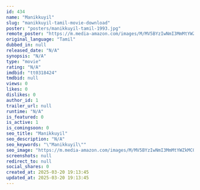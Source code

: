```yaml
---
id: 434
name: "Manikkuyil"
slug: "manikkuyil-tamil-movie-download"
poster: "posters/manikkuyil-tamil-1993.jpg"
remote_poster: "https://m.media-amazon.com/images/M/MV5BYzIwNmI3MmMtYWZkMC00ZWEyLWIxY2QtN2RmMmIyNWU5ODcyXkEyXkFqcGdeQXVyMjA4OTI5NDQ@._V1_SX300.jpg"
original_language: "Tamil"
dubbed_in: null
released_date: "N/A"
synopsis: "N/A"
type: "movie"
rating: "N/A"
imdbid: "tt0318424"
tmdbid: null
views: 0
likes: 0
dislikes: 0
author_id: 1
trailer_url: null
runtime: "N/A"
is_featured: 0
is_active: 1
is_comingsoon: 0
seo_title: "Manikkuyil"
seo_description: "N/A"
seo_keywords: "\"Manikkuyil\""
seo_image: "https://m.media-amazon.com/images/M/MV5BYzIwNmI3MmMtYWZkMC00ZWEyLWIxY2QtN2RmMmIyNWU5ODcyXkEyXkFqcGdeQXVyMjA4OTI5NDQ@._V1_SX300.jpg"
screenshots: null
redirect_to: null
social_shares: 0
created_at: 2025-03-20 19:13:45
updated_at: 2025-03-20 19:13:45
---
```


